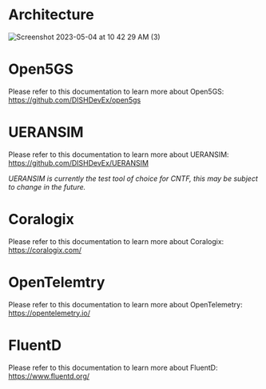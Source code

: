 # Architecture

![Screenshot 2023-05-04 at 10 42 29 AM (3)](https://github.com/DISHDevEx/cntf/assets/82470009/97efdcdf-e6f1-47ef-943e-01d20053a237)

# Open5GS

Please refer to this documentation to learn more about Open5GS: https://github.com/DISHDevEx/open5gs

# UERANSIM

Please refer to this documentation to learn more about UERANSIM: https://github.com/DISHDevEx/UERANSIM

*UERANSIM is currently the test tool of choice for CNTF, this may be subject to change in the future.*

# Coralogix

Please refer to this documentation to learn more about Coralogix: https://coralogix.com/

# OpenTelemtry

Please refer to this documentation to learn more about OpenTelemetry: https://opentelemetry.io/

# FluentD

Please refer to this documentation to learn more about FluentD: https://www.fluentd.org/



